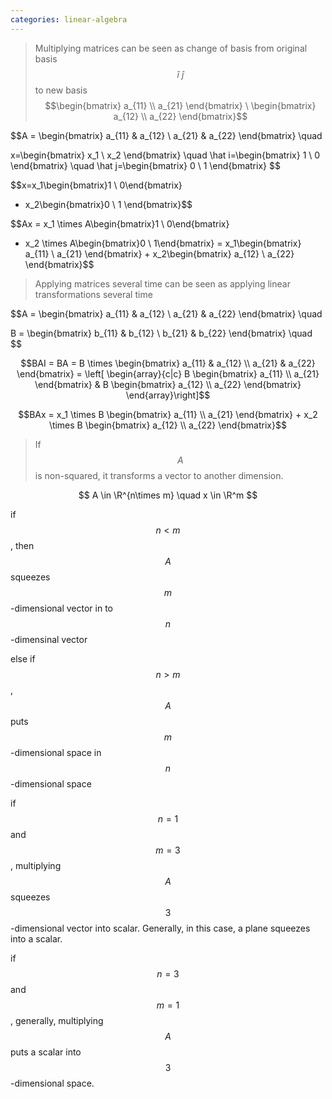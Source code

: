 ```yaml
---
categories: linear-algebra
---
```


> Multiplying matrices can be seen as change of basis 
> from original basis $$\hat i \ \hat j$$ to new basis
$$\begin{bmatrix}
a_{11} \\
a_{21}
\end{bmatrix}
\
\begin{bmatrix}
a_{12} \\
a_{22}
\end{bmatrix}$$

$$A = \begin{bmatrix}
a_{11} & a_{12} \\
a_{21} & a_{22}
\end{bmatrix} \quad 

x=\begin{bmatrix}
x_1 \\
x_2
\end{bmatrix}
\quad
\hat i=\begin{bmatrix} 1 \\ 0 \end{bmatrix}
\quad
\hat j=\begin{bmatrix} 0 \\ 1 \end{bmatrix}
$$

$$x=x_1\begin{bmatrix}1 \\ 0\end{bmatrix}
+ x_2\begin{bmatrix}0 \\ 1 \end{bmatrix}$$

$$Ax = x_1 \times A\begin{bmatrix}1 \\ 0\end{bmatrix} 
+ x_2 \times A\begin{bmatrix}0 \\ 1\end{bmatrix}
= 
x_1\begin{bmatrix}
a_{11} \\
a_{21}
\end{bmatrix} + x_2\begin{bmatrix}
a_{12} \\
a_{22}
\end{bmatrix}$$

> Applying matrices several time can be seen as applying linear transformations several time

$$A = \begin{bmatrix}
a_{11} & a_{12} \\
a_{21} & a_{22}
\end{bmatrix} \quad 

B = \begin{bmatrix}
b_{11} & b_{12} \\
b_{21} & b_{22}
\end{bmatrix} \quad $$
   

$$BAI = BA = B \times 
\begin{bmatrix}
a_{11} & a_{12} \\
a_{21} & a_{22}
\end{bmatrix}
 = \left[ \begin{array}{c|c}
   B \begin{bmatrix} a_{11} \\ a_{21} \end{bmatrix} & 
   B \begin{bmatrix} a_{12} \\ a_{22} \end{bmatrix}
\end{array}\right]$$
        
$$BAx = x_1 \times B \begin{bmatrix} a_{11} \\ a_{21} \end{bmatrix} + x_2 \times B \begin{bmatrix} a_{12} \\ a_{22} \end{bmatrix}$$

> If $$A$$ is non-squared, it transforms a vector to another dimension.

$$ A \in \R^{n\times m} \quad x \in \R^m $$

if $$ n < m $$, then $$A$$ squeezes $$m$$-dimensional vector in to $$n$$-dimensinal vector

else if $$ n > m $$, $$A$$ puts $$m$$-dimensional space in $$n$$-dimensional space

if $$ n = 1 $$ and $$ m = 3 $$, multiplying $$A$$ squeezes $$3$$-dimensional vector into scalar. Generally, in this case, a plane squeezes into a scalar.

if $$ n = 3 $$ and $$ m = 1 $$, generally, multiplying $$A$$ puts a scalar into $$3$$-dimensional space.